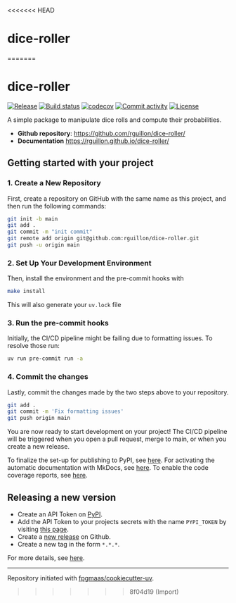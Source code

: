 <<<<<<< HEAD
# dice-roller
=======
# dice-roller

[![Release](https://img.shields.io/github/v/release/rguillon/dice-roller)](https://img.shields.io/github/v/release/rguillon/dice-roller)
[![Build status](https://img.shields.io/github/actions/workflow/status/rguillon/dice-roller/main.yml?branch=main)](https://github.com/rguillon/dice-roller/actions/workflows/main.yml?query=branch%3Amain)
[![codecov](https://codecov.io/gh/rguillon/dice-roller/branch/main/graph/badge.svg)](https://codecov.io/gh/rguillon/dice-roller)
[![Commit activity](https://img.shields.io/github/commit-activity/m/rguillon/dice-roller)](https://img.shields.io/github/commit-activity/m/rguillon/dice-roller)
[![License](https://img.shields.io/github/license/rguillon/dice-roller)](https://img.shields.io/github/license/rguillon/dice-roller)

A simple package to manipulate dice rolls and compute their probabilities.

- **Github repository**: <https://github.com/rguillon/dice-roller/>
- **Documentation** <https://rguillon.github.io/dice-roller/>

## Getting started with your project

### 1. Create a New Repository

First, create a repository on GitHub with the same name as this project, and then run the following commands:

```bash
git init -b main
git add .
git commit -m "init commit"
git remote add origin git@github.com:rguillon/dice-roller.git
git push -u origin main
```

### 2. Set Up Your Development Environment

Then, install the environment and the pre-commit hooks with

```bash
make install
```

This will also generate your `uv.lock` file

### 3. Run the pre-commit hooks

Initially, the CI/CD pipeline might be failing due to formatting issues. To resolve those run:

```bash
uv run pre-commit run -a
```

### 4. Commit the changes

Lastly, commit the changes made by the two steps above to your repository.

```bash
git add .
git commit -m 'Fix formatting issues'
git push origin main
```

You are now ready to start development on your project!
The CI/CD pipeline will be triggered when you open a pull request, merge to main, or when you create a new release.

To finalize the set-up for publishing to PyPI, see [here](https://fpgmaas.github.io/cookiecutter-uv/features/publishing/#set-up-for-pypi).
For activating the automatic documentation with MkDocs, see [here](https://fpgmaas.github.io/cookiecutter-uv/features/mkdocs/#enabling-the-documentation-on-github).
To enable the code coverage reports, see [here](https://fpgmaas.github.io/cookiecutter-uv/features/codecov/).

## Releasing a new version

- Create an API Token on [PyPI](https://pypi.org/).
- Add the API Token to your projects secrets with the name `PYPI_TOKEN` by visiting [this page](https://github.com/rguillon/dice-roller/settings/secrets/actions/new).
- Create a [new release](https://github.com/rguillon/dice-roller/releases/new) on Github.
- Create a new tag in the form `*.*.*`.

For more details, see [here](https://fpgmaas.github.io/cookiecutter-uv/features/cicd/#how-to-trigger-a-release).

---

Repository initiated with [fpgmaas/cookiecutter-uv](https://github.com/fpgmaas/cookiecutter-uv).
>>>>>>> 8f04d19 (Import)
